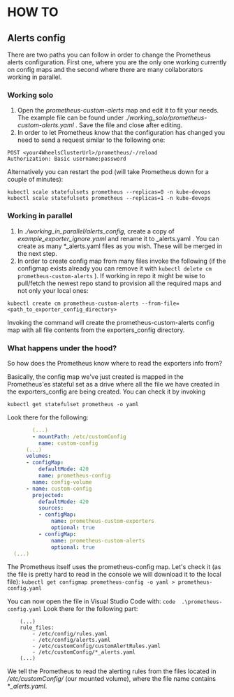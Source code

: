 # HOW TO
## Alerts config
There are two paths you can follow in order to change the Prometheus alerts configuration. First one, where you are the only one working currently on config maps and the second where there are many collaborators working in parallel.

### Working solo
1) Open the *prometheus-custom-alerts* map and edit it to fit your needs. The example file can be found under *./working_solo/prometheus-custom-alerts.yaml* . Save the file and close after editing.
2) In order to let Prometheus know that the configuration has changed you need to send a request similar to the following one:
```
POST <your4WheelsClusterUrl>/prometheus/-/reload 
Authorization: Basic username:password
```
Alternatively you can restart the pod (will take Prometheus down for a couple of minutes):
```
kubectl scale statefulsets prometheus --replicas=0 -n kube-devops
kubectl scale statefulsets prometheus --replicas=1 -n kube-devops
```

### Working in parallel

1) In *./working_in_parallel/alerts_config*, create a copy of *example_exporter_ignore.yaml* and rename it to <yournameofchoice>_alerts.yaml . You can create as many *_alerts.yaml files as you wish. These will be merged in the next step.
2) In order to create config map from many files invoke the following (if the configmap exists already you can remove it with ```kubectl delete cm prometheus-custom-alerts``` ). If working in repo it might be wise to pull/fetch the newest repo stand to provision all the required maps and not only your local ones:
```
kubectl create cm prometheus-custom-alerts --from-file=<path_to_exporter_config_directory>
```
Invoking the command will create the prometheus-custom-alerts config map with all file contents from the exporters_config directory.

### What happens under the hood?
So how does the Prometheus know where to read the exporters info from?

Basically, the config map we've just created is mapped in the Prometheus'es stateful set as a drive where all the file we have created in the exporters_config are being created. You can check it by invoking

```kubectl get statefulset prometheus -o yaml```

Look there for the following:
```yaml
        (...)
        - mountPath: /etc/customConfig
          name: custom-config
      (...)
      volumes:
      - configMap:
          defaultMode: 420
          name: prometheus-config
        name: config-volume
      - name: custom-config
        projected:
          defaultMode: 420
          sources:
          - configMap:
              name: prometheus-custom-exporters
              optional: true
          - configMap:
              name: prometheus-custom-alerts
              optional: true
  (...)
```

The Prometheus itself uses the prometheus-config map. Let's check it (as the file is pretty hard to read in the console we will download it to the local file):
```kubectl get configmap prometheus-config -o yaml > prometheus-config.yaml```

You can now open the file in Visual Studio Code with: 
```code  .\prometheus-config.yaml```
Look there for the following part:
```
    (...)
    rule_files:
        - /etc/config/rules.yaml
        - /etc/config/alerts.yaml
        - /etc/customConfig/customAlertRules.yaml
        - /etc/customConfig/*_alerts.yaml
    (...)
```
We tell the Prometheus to read the alerting rules from the files located in */etc/customConfig/* (our mounted volume), where the file name contains **_alerts.yaml*.
